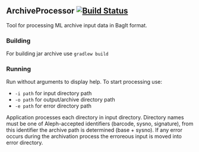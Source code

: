 ## ArchiveProcessor [![Build Status](https://travis-ci.org/moravianlibrary/ArchiveProcessor.svg?branch=master)](https://travis-ci.org/moravianlibrary/ArchiveProcessor)

Tool for processing ML archive input data in BagIt format.

### Building

For building jar archive use `gradlew build`

### Running

Run without arguments to display help. To start processing use:
- `-i path` for input directory path
- `-o path` for output/archive directory path
- `-e path` for error directory path

Application processes each directory in input directory. Directory names must be one of Aleph-accepted identifiers (barcode, sysno, signature), from this identifier the archive path is determined (base + sysno). If any error occurs during the archivation process the erroreous input is moved into error directory.
